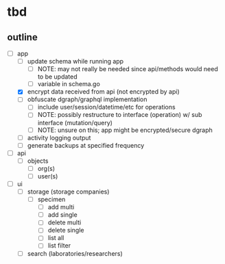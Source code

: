 # tbd

## outline
- [ ] app
	- [ ] update schema while running app
		- [ ] NOTE: may not really be needed since api/methods would need to be updated
		- [ ] variable in schema.go
	- [x] encrypt data received from api (not encrypted by api)
	- [ ] obfuscate dgraph/graphql implementation
		- [ ] include user/session/datetime/etc for operations
		- [ ] NOTE: possibly restructure to interface (operation) w/ sub interface (mutation/query)
		- [ ] NOTE: unsure on this; app might be encrypted/secure dgraph
	- [ ] activity logging output
	- [ ] generate backups at specified frequency
- [ ] api
	- [ ] objects
		- [ ] org(s)
		- [ ] user(s)
- [ ] ui
	- [ ] storage (storage companies)
		- [ ] specimen
			- [ ] add multi
			- [ ] add single
			- [ ] delete multi
			- [ ] delete single
			- [ ] list all
			- [ ] list filter
	- [ ] search (laboratories/researchers)
